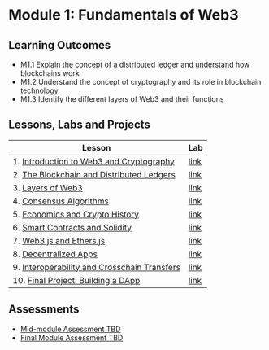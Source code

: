 # Module 1: Fundamentals of Web3

## Learning Outcomes

- M1.1 Explain the concept of a distributed ledger and understand how blockchains work
- M1.2 Understand the concept of cryptography and its role in blockchain technology
- M1.3 Identify the different layers of Web3 and their functions

## Lessons, Labs and Projects

| Lesson                                                                                                      | Lab                                                                                                          |
| ----------------------------------------------------------------------------------------------------------- | ------------------------------------------------------------------------------------------------------------ |
| 1. [Introduction to Web3 and Cryptography](./introduction_to_web3_cryptography.md)                   | [link](https://github.com/joinpursuit/Pursuit-Core-Web3-Module-1-Lab-Web3-Cryptography)                     |
| 2. [The Blockchain and Distributed Ledgers](./blockchain_and_distributed_ledgers.md)                 | [link](https://github.com/joinpursuit/pursuit-crypto-lessons/blob/main/fundamentals/labs/creating_metamask_wallet.md)        |
| 3. [Layers of Web3](./layers_of_web3/README.md)                                                             | [link](https://github.com/joinpursuit/Pursuit-Core-Web3-Module-1-Lab-Layers-of-Web3)                        |
| 4. [Consensus Algorithms](./consensus_algorithms/README.md)                                                 | [link](https://github.com/joinpursuit/Pursuit-Core-Web3-Module-1-Lab-Consensus-Algorithms)                  |
| 5. [Economics and Crypto History](./economics_crypto_history/README.md)                                     | [link](https://github.com/joinpursuit/Pursuit-Core-Web3-Module-1-Lab-Economics-Crypto-History)              |
| 6. [Smart Contracts and Solidity](./smart_contracts_solidity/README.md)                                     | [link](https://github.com/joinpursuit/Pursuit-Core-Web3-Module-1-Lab-Smart-Contracts-Solidity)              |
| 7. [Web3.js and Ethers.js](./web3_js_ethers_js/README.md)                                                    | [link](https://github.com/joinpursuit/Pursuit-Core-Web3-Module-1-Lab-Web3-js-Ethers-js)                     |
| 8. [Decentralized Apps](./decentralized_apps/README.md)                                                      | [link](https://github.com/joinpursuit/Pursuit-Core-Web3-Module-1-Lab-Decentralized-Apps)                     |
| 9. [Interoperability and Crosschain Transfers](./interoperability_crosschain_transfers/README.md)           | [link](https://github.com/joinpursuit/Pursuit-Core-Web3-Module-1-Lab-Interoperability-Crosschain-Transfers) |
| 10. [Final Project: Building a DApp](./final_project/README.md)                                              | [link](https://github.com/joinpursuit/Pursuit-Core-Web3-Module-1-Project-DApp)                              |

## Assessments

- [Mid-module Assessment TBD]()
- [Final Module Assessment TBD]()

